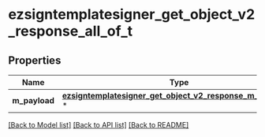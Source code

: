 # ezsigntemplatesigner_get_object_v2_response_all_of_t

## Properties
Name | Type | Description | Notes
------------ | ------------- | ------------- | -------------
**m_payload** | [**ezsigntemplatesigner_get_object_v2_response_m_payload_t**](ezsigntemplatesigner_get_object_v2_response_m_payload.md) \* |  | 

[[Back to Model list]](../README.md#documentation-for-models) [[Back to API list]](../README.md#documentation-for-api-endpoints) [[Back to README]](../README.md)


